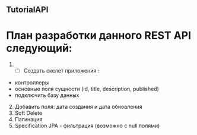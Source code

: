 ## TutorialAPI
# План разработки данного REST API следующий:
1. - [ ]  Создать скелет приложения :
 - контроллеры 
 - основные поля сущности (id, title, description, published)
 - подключить базу данных
2. Добавить поля: дата создания и дата обновления
3. Soft Delete
4. Пагинация
5. Specification JPA - фильтрация (возможно с null полями)

